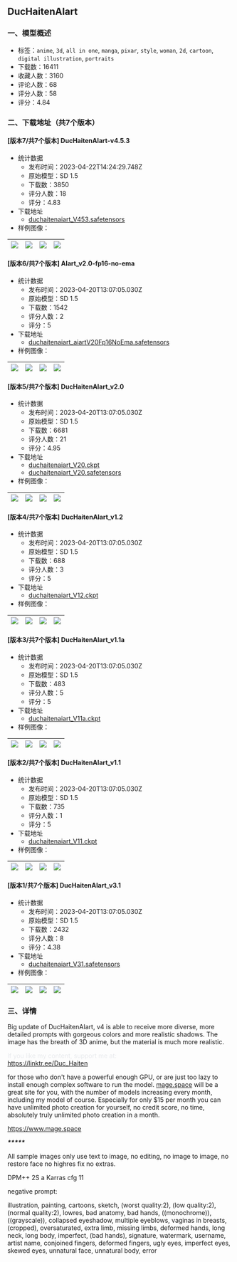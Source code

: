 ## DucHaitenAIart
### 一、模型概述

- 标签：`anime`, `3d`, `all in one`, `manga`, `pixar`, `style`, `woman`, `2d`, `cartoon`, `digital illustration`, `portraits`
- 下载数：16411
- 收藏人数：3160
- 评论人数：68
- 评分人数：58
- 评分：4.84

### 二、下载地址（共7个版本）

#### [版本7/共7个版本] DucHaitenAIart-v4.5.3

- 统计数据
  - 发布时间：2023-04-22T14:24:29.748Z
  - 原始模型：SD 1.5
  - 下载数：3850
  - 评分人数：18
  - 评分：4.83
- 下载地址
  - [duchaitenaiart_V453.safetensors](https://civitai.com/api/download/models/50724)
- 样例图像：

| <img src="https://image.civitai.com/xG1nkqKTMzGDvpLrqFT7WA/5de94c2c-c998-437d-4cd0-f3e966e00200/width=450/564962.jpeg" /> | <img src="https://image.civitai.com/xG1nkqKTMzGDvpLrqFT7WA/984751a1-6937-4bd4-6265-f3c8b5733400/width=450/565018.jpeg" /> | <img src="https://image.civitai.com/xG1nkqKTMzGDvpLrqFT7WA/58f76e64-957c-4aa8-786a-b8b54e282000/width=450/565028.jpeg" /> | <img src="https://image.civitai.com/xG1nkqKTMzGDvpLrqFT7WA/a686d8a3-b77b-4d03-9519-4c3d04d98c00/width=450/564964.jpeg" /> |
| ---- | ---- | ---- | ---- |

#### [版本6/共7个版本] AIart_v2.0-fp16-no-ema

- 统计数据
  - 发布时间：2023-04-20T13:07:05.030Z
  - 原始模型：SD 1.5
  - 下载数：1542
  - 评分人数：2
  - 评分：5
- 下载地址
  - [duchaitenaiart_aiartV20Fp16NoEma.safetensors](https://civitai.com/api/download/models/18499)
- 样例图像：

| <img src="https://image.civitai.com/xG1nkqKTMzGDvpLrqFT7WA/f4c6f3b2-ca08-451e-fa26-a59486708f00/width=450/191179.jpeg" /> | <img src="https://image.civitai.com/xG1nkqKTMzGDvpLrqFT7WA/9e35fe99-3164-40b5-8c53-6af70c745b00/width=450/191162.jpeg" /> | <img src="https://image.civitai.com/xG1nkqKTMzGDvpLrqFT7WA/a81a82fb-68b1-49a9-d319-edc8ce164b00/width=450/191161.jpeg" /> | <img src="https://image.civitai.com/xG1nkqKTMzGDvpLrqFT7WA/dfea369b-b380-426d-9a1b-dce2b38cef00/width=450/191160.jpeg" /> |
| ---- | ---- | ---- | ---- |

#### [版本5/共7个版本] DucHaitenAIart_v2.0

- 统计数据
  - 发布时间：2023-04-20T13:07:05.030Z
  - 原始模型：SD 1.5
  - 下载数：6681
  - 评分人数：21
  - 评分：4.95
- 下载地址
  - [duchaitenaiart_V20.ckpt](https://civitai.com/api/download/models/6083?type=Model&format=PickleTensor&size=full&fp=fp16)
  - [duchaitenaiart_V20.safetensors](https://civitai.com/api/download/models/6083)
- 样例图像：

| <img src="https://image.civitai.com/xG1nkqKTMzGDvpLrqFT7WA/b82245bb-498f-44fb-4f81-f8ab3701d500/width=450/55592.jpeg" /> | <img src="https://image.civitai.com/xG1nkqKTMzGDvpLrqFT7WA/130c4739-aca9-49c7-3e41-034eb932e300/width=450/55591.jpeg" /> | <img src="https://image.civitai.com/xG1nkqKTMzGDvpLrqFT7WA/330745c3-6ce5-4a2d-2013-143f85e63600/width=450/55747.jpeg" /> | <img src="https://image.civitai.com/xG1nkqKTMzGDvpLrqFT7WA/133c921c-8598-477e-0948-8b466034b600/width=450/55746.jpeg" /> |
| ---- | ---- | ---- | ---- |

#### [版本4/共7个版本] DucHaitenAIart_v1.2

- 统计数据
  - 发布时间：2023-04-20T13:07:05.030Z
  - 原始模型：SD 1.5
  - 下载数：688
  - 评分人数：3
  - 评分：5
- 下载地址
  - [duchaitenaiart_V12.ckpt](https://civitai.com/api/download/models/5624)
- 样例图像：

| <img src="https://image.civitai.com/xG1nkqKTMzGDvpLrqFT7WA/b06a4885-6cfc-489d-bee2-c1590f998f00/width=450/45347.jpeg" /> | <img src="https://image.civitai.com/xG1nkqKTMzGDvpLrqFT7WA/aac48a01-a851-4ba0-0b69-537f9a918100/width=450/45345.jpeg" /> | <img src="https://image.civitai.com/xG1nkqKTMzGDvpLrqFT7WA/c0369efa-048c-438a-f86d-18844ebd1a00/width=450/45346.jpeg" /> | <img src="https://image.civitai.com/xG1nkqKTMzGDvpLrqFT7WA/79a38c70-1d00-4cd2-b3d8-8d79ee466c00/width=450/45344.jpeg" /> |
| ---- | ---- | ---- | ---- |

#### [版本3/共7个版本] DucHaitenAIart_v1.1a

- 统计数据
  - 发布时间：2023-04-20T13:07:05.030Z
  - 原始模型：SD 1.5
  - 下载数：483
  - 评分人数：5
  - 评分：5
- 下载地址
  - [duchaitenaiart_V11a.ckpt](https://civitai.com/api/download/models/5364)
- 样例图像：

| <img src="https://image.civitai.com/xG1nkqKTMzGDvpLrqFT7WA/c5b69067-a9f8-4acd-7902-748947de8a00/width=450/42011.jpeg" /> | <img src="https://image.civitai.com/xG1nkqKTMzGDvpLrqFT7WA/8a4c29ab-b851-43c6-08b0-db37922f0600/width=450/42010.jpeg" /> | <img src="https://image.civitai.com/xG1nkqKTMzGDvpLrqFT7WA/f5517b7b-547a-49e0-1150-b8211c1c0200/width=450/42009.jpeg" /> | <img src="https://image.civitai.com/xG1nkqKTMzGDvpLrqFT7WA/91522bfe-065b-4062-78ba-2575587aee00/width=450/42008.jpeg" /> |
| ---- | ---- | ---- | ---- |

#### [版本2/共7个版本] DucHaitenAIart_v1.1

- 统计数据
  - 发布时间：2023-04-20T13:07:05.030Z
  - 原始模型：SD 1.5
  - 下载数：735
  - 评分人数：1
  - 评分：5
- 下载地址
  - [duchaitenaiart_V11.ckpt](https://civitai.com/api/download/models/4394)
- 样例图像：

| <img src="https://image.civitai.com/xG1nkqKTMzGDvpLrqFT7WA/d782e050-f933-4b96-7a06-e42c4701db00/width=450/35214.jpeg" /> | <img src="https://image.civitai.com/xG1nkqKTMzGDvpLrqFT7WA/6466f459-23f5-4f0d-323f-e5d5f7282b00/width=450/32018.jpeg" /> | <img src="https://image.civitai.com/xG1nkqKTMzGDvpLrqFT7WA/349799f9-e5c3-47e8-b28e-5dc61ae15700/width=450/32023.jpeg" /> | <img src="https://image.civitai.com/xG1nkqKTMzGDvpLrqFT7WA/14eb6ecb-3f9e-466f-afc3-61934a72bc00/width=450/35213.jpeg" /> |
| ---- | ---- | ---- | ---- |

#### [版本1/共7个版本] DucHaitenAIart_v3.1

- 统计数据
  - 发布时间：2023-04-20T13:07:05.030Z
  - 原始模型：SD 1.5
  - 下载数：2432
  - 评分人数：8
  - 评分：4.38
- 下载地址
  - [duchaitenaiart_V31.safetensors](https://civitai.com/api/download/models/30683)
- 样例图像：

| <img src="https://image.civitai.com/xG1nkqKTMzGDvpLrqFT7WA/c93178bd-d121-4ca2-9d00-e41a6c5c2a00/width=450/348472.jpeg" /> | <img src="https://image.civitai.com/xG1nkqKTMzGDvpLrqFT7WA/fca302d7-3f54-4b84-53bd-1d0413916400/width=450/348470.jpeg" /> | <img src="https://image.civitai.com/xG1nkqKTMzGDvpLrqFT7WA/ef073c41-4684-49cd-99e0-ce7662e1b900/width=450/348469.jpeg" /> | <img src="https://image.civitai.com/xG1nkqKTMzGDvpLrqFT7WA/10ef9152-732b-4254-c6fe-38ad141c6a00/width=450/348468.jpeg" /> |
| ---- | ---- | ---- | ---- |


### 三、详情
<p>Big update of DucHaitenAIart, v4 is able to receive more diverse, more detailed prompts with gorgeous colors and more realistic shadows. The image has the breath of 3D anime, but the material is much more realistic.</p><p></p><p><span style="color:rgb(232, 234, 237)">If you like my content, support me at:</span><br /><a target="_blank" rel="ugc" href="https://linktr.ee/Duc_Haiten">https://linktr.ee/Duc_Haiten</a></p><p></p><p>for those who don't have a powerful enough GPU, or are just too lazy to install enough complex software to run the model. <a target="_blank" rel="ugc" href="http://mage.space">mage.space</a> will be a great site for you, with the number of models increasing every month, including my model of course. Especially for only $15 per month you can have unlimited photo creation for yourself, no credit score, no time, absolutely truly unlimited photo creation in a month.</p><p><a target="_blank" rel="ugc" href="https://www.mage.space">https://www.mage.space</a></p><p><strong><em>*****</em></strong></p><p>All sample images only use text to image, no editing, no image to image, no restore face no highres fix no extras.</p><p></p><p>DPM++ 2S a Karras cfg 11</p><p></p><p>negative prompt:</p><p>illustration, painting, cartoons, sketch, (worst quality:2), (low quality:2), (normal quality:2), lowres, bad anatomy, bad hands, ((monochrome)), ((grayscale)), collapsed eyeshadow, multiple eyeblows, vaginas in breasts, (cropped), oversaturated, extra limb, missing limbs, deformed hands, long neck, long body, imperfect, (bad hands), signature, watermark, username, artist name, conjoined fingers, deformed fingers, ugly eyes, imperfect eyes, skewed eyes, unnatural face, unnatural body, error</p>